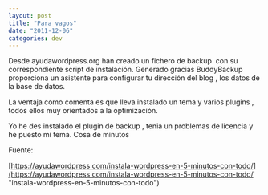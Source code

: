 ```yaml
---
layout: post
title: "Para vagos"
date: "2011-12-06"
categories: dev
---
```


Desde ayudawordpress.org han creado un fichero de backup  con su correspondiente script de instalación. Generado gracias BuddyBackup proporciona un asistente para configurar tu dirección del blog , los datos de la base de datos.

La ventaja como comenta es que lleva instalado un tema y varios plugins , todos ellos muy orientados a la optimización.

Yo he des instalado el plugin de backup , tenia un problemas de licencia y he puesto mi tema. Cosa de minutos

Fuente:

[https://ayudawordpress.com/instala-wordpress-en-5-minutos-con-todo/](https://ayudawordpress.com/instala-wordpress-en-5-minutos-con-todo/ "instala-wordpress-en-5-minutos-con-todo")
